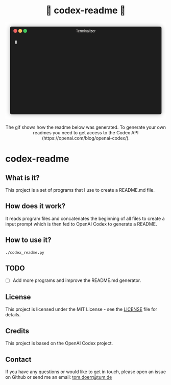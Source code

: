 <h1 align="center">🤖 codex-readme 📜</h1>
<p align="center">
    <img src='https://github.com/tom-doerr/bins/raw/main/codex-readme/r5.gif'>
    <p align="center">
        The gif shows how the readme below was generated. To generate your own readmes you need to get access to the Codex API (https://openai.com/blog/openai-codex/). 
    </p>
</p>


# codex-readme
## What is it?

This project is a set of programs that I use to create a README.md file.

## How does it work?

It reads program files and concatenates the beginning of all files to create a input prompt which is then fed to OpenAI Codex to generate a README.

## How to use it?

```
./codex_readme.py
```

## TODO

- [ ] Add more programs and improve the README.md generator.

## License

This project is licensed under the MIT License - see the [LICENSE](LICENSE) file for details.

## Credits

This project is based on the OpenAI Codex project.

## Contact

If you have any questions or would like to get in touch, please open an issue on Github or send me an email: <tom.doerr@tum.de>

